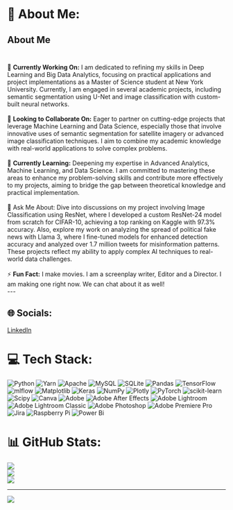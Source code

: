 # 💫 About Me:
## About Me<br><br>

🔭 **Currently Working On:** I am dedicated to refining my skills in Deep Learning and Big Data Analytics, focusing on practical applications and project implementations as a Master of Science student at New York University. Currently, I am engaged in several academic projects, including semantic segmentation using U-Net and image classification with custom-built neural networks.<br><br>🤝 **Looking to Collaborate On:** Eager to partner on cutting-edge projects that leverage Machine Learning and Data Science, especially those that involve innovative uses of semantic segmentation for satellite imagery or advanced image classification techniques. I aim to combine my academic knowledge with real-world applications to solve complex problems.<br><br>🌱 **Currently Learning:** Deepening my expertise in Advanced Analytics, Machine Learning, and Data Science. I am committed to mastering these areas to enhance my problem-solving skills and contribute more effectively to my projects, aiming to bridge the gap between theoretical knowledge and practical implementation.<br><br>💬 Ask Me About: Dive into discussions on my project involving Image Classification using ResNet, where I developed a custom ResNet-24 model from scratch for CIFAR-10, achieving a top ranking on Kaggle with 97.3% accuracy. Also, explore my work on analyzing the spread of political fake news with Llama 3, where I fine-tuned models for enhanced detection accuracy and analyzed over 1.7 million tweets for misinformation patterns. These projects reflect my ability to apply complex AI techniques to real-world data challenges.<br><br>⚡ **Fun Fact:** I make movies. I am a screenplay writer, Editor and a Director. I am making one right now. We can chat about it as well!<br>---


## 🌐 Socials:
[LinkedIn](https://hi.switchy.io/MMTw)

# 💻 Tech Stack:
![Python](https://img.shields.io/badge/python-3670A0?style=for-the-badge&logo=python&logoColor=ffdd54) ![Yarn](https://img.shields.io/badge/yarn-%232C8EBB.svg?style=for-the-badge&logo=yarn&logoColor=white) ![Apache](https://img.shields.io/badge/apache-%23D42029.svg?style=for-the-badge&logo=apache&logoColor=white) ![MySQL](https://img.shields.io/badge/mysql-%2300000f.svg?style=for-the-badge&logo=mysql&logoColor=white) ![SQLite](https://img.shields.io/badge/sqlite-%2307405e.svg?style=for-the-badge&logo=sqlite&logoColor=white) ![Pandas](https://img.shields.io/badge/pandas-%23150458.svg?style=for-the-badge&logo=pandas&logoColor=white) ![TensorFlow](https://img.shields.io/badge/TensorFlow-%23FF6F00.svg?style=for-the-badge&logo=TensorFlow&logoColor=white) ![mlflow](https://img.shields.io/badge/mlflow-%23d9ead3.svg?style=for-the-badge&logo=numpy&logoColor=blue) ![Matplotlib](https://img.shields.io/badge/Matplotlib-%23ffffff.svg?style=for-the-badge&logo=Matplotlib&logoColor=black) ![Keras](https://img.shields.io/badge/Keras-%23D00000.svg?style=for-the-badge&logo=Keras&logoColor=white) ![NumPy](https://img.shields.io/badge/numpy-%23013243.svg?style=for-the-badge&logo=numpy&logoColor=white) ![Plotly](https://img.shields.io/badge/Plotly-%233F4F75.svg?style=for-the-badge&logo=plotly&logoColor=white) ![PyTorch](https://img.shields.io/badge/PyTorch-%23EE4C2C.svg?style=for-the-badge&logo=PyTorch&logoColor=white) ![scikit-learn](https://img.shields.io/badge/scikit--learn-%23F7931E.svg?style=for-the-badge&logo=scikit-learn&logoColor=white) ![Scipy](https://img.shields.io/badge/SciPy-%230C55A5.svg?style=for-the-badge&logo=scipy&logoColor=%white) ![Canva](https://img.shields.io/badge/Canva-%2300C4CC.svg?style=for-the-badge&logo=Canva&logoColor=white) ![Adobe](https://img.shields.io/badge/adobe-%23FF0000.svg?style=for-the-badge&logo=adobe&logoColor=white) ![Adobe After Effects](https://img.shields.io/badge/Adobe%20After%20Effects-9999FF.svg?style=for-the-badge&logo=Adobe%20After%20Effects&logoColor=white) ![Adobe Lightroom](https://img.shields.io/badge/Adobe%20Lightroom-31A8FF.svg?style=for-the-badge&logo=Adobe%20Lightroom&logoColor=white) ![Adobe Lightroom Classic](https://img.shields.io/badge/Adobe%20Lightroom%20Classic-31A8FF.svg?style=for-the-badge&logo=Adobe%20Lightroom%20Classic&logoColor=white) ![Adobe Photoshop](https://img.shields.io/badge/adobe%20photoshop-%2331A8FF.svg?style=for-the-badge&logo=adobe%20photoshop&logoColor=white) ![Adobe Premiere Pro](https://img.shields.io/badge/Adobe%20Premiere%20Pro-9999FF.svg?style=for-the-badge&logo=Adobe%20Premiere%20Pro&logoColor=white) ![Jira](https://img.shields.io/badge/jira-%230A0FFF.svg?style=for-the-badge&logo=jira&logoColor=white) ![Raspberry Pi](https://img.shields.io/badge/-RaspberryPi-C51A4A?style=for-the-badge&logo=Raspberry-Pi) ![Power Bi](https://img.shields.io/badge/power_bi-F2C811?style=for-the-badge&logo=powerbi&logoColor=black)
# 📊 GitHub Stats:
![](https://github-readme-stats.vercel.app/api?username=SampreethAvvari&theme=dark&hide_border=false&include_all_commits=false&count_private=false)<br/>
![](https://github-readme-streak-stats.herokuapp.com/?user=SampreethAvvari&theme=dark&hide_border=false)<br/>
![](https://github-readme-stats.vercel.app/api/top-langs/?username=SampreethAvvari&theme=dark&hide_border=false&include_all_commits=false&count_private=false&layout=compact)

---
[![](https://visitcount.itsvg.in/api?id=SampreethAvvari&icon=0&color=0)](https://visitcount.itsvg.in)

<!-- Proudly created with GPRM ( https://gprm.itsvg.in ) -->
